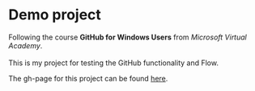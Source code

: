 # Demo project

Following the course <b>GitHub for Windows Users</b> from <i>Microsoft Virtual Academy</i>.</br></br>
This is my project for testing the GitHub functionality and Flow.

The gh-page for this project can be found <a href= "https://gunnarsoreng.github.io/demo-project/">here</a>.
